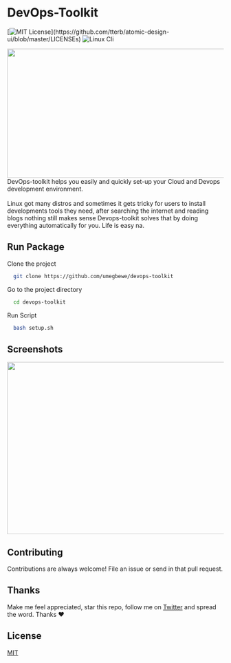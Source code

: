 
# DevOps-Toolkit

[![MIT License](https://img.shields.io/apm/l/atomic-design-ui.svg?)](https://github.com/tterb/atomic-design-ui/blob/master/LICENSEs)
![Linux Cli](https://img.shields.io/badge/Linux-Shell-green)

  <img src="https://raw.githubusercontent.com/umegbewe/devops-toolkit/main/.../Screenshot-Google.png" width="550px" height="300px">
DevOps-toolkit helps you easily and quickly set-up your Cloud and Devops development environment. <br><br>Linux got many distros and sometimes it gets tricky for users to install developments tools they need, after searching the internet and reading blogs nothing still makes sense Devops-toolkit solves that by doing everything automatically for you. Life is easy na. 

  
## Run Package

Clone the project

```bash
  git clone https://github.com/umegbewe/devops-toolkit
```

Go to the project directory

```bash
  cd devops-toolkit
```

Run Script

```bash
  bash setup.sh
```

  
## Screenshots

<img src="https://raw.githubusercontent.com/umegbewe/devops-toolkit/main/.../screenshot.png" width="600px" height="400px">

## Contributing

Contributions are always welcome! File an issue or send in that pull request.

## Thanks

Make me feel appreciated, star this repo, follow me on [Twitter](https://twitter.com/umegbewe) and spread the word. Thanks ❤️

## License

[MIT](https://choosealicense.com/licenses/mit/)
